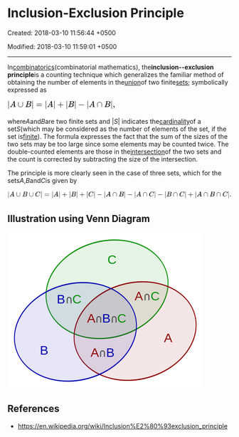 # Inclusion-Exclusion Principle

Created: 2018-03-10 11:56:44 +0500

Modified: 2018-03-10 11:59:01 +0500

---

In[combinatorics](https://en.wikipedia.org/wiki/Combinatorics)(combinatorial mathematics), the**inclusion--exclusion principle**is a counting technique which generalizes the familiar method of obtaining the number of elements in the[union](https://en.wikipedia.org/wiki/Union_(set_theory))of two finite[sets](https://en.wikipedia.org/wiki/Set_(mathematics)); symbolically expressed as

![image](media/Inclusion-Exclusion-Principle-image1.png)

where*A*and*B*are two finite sets and |*S*| indicates the[cardinality](https://en.wikipedia.org/wiki/Cardinality)of a set*S*(which may be considered as the number of elements of the set, if the set is[finite](https://en.wikipedia.org/wiki/Finite_set)). The formula expresses the fact that the sum of the sizes of the two sets may be too large since some elements may be counted twice. The double-counted elements are those in the[intersection](https://en.wikipedia.org/wiki/Intersection_(set_theory))of the two sets and the count is corrected by subtracting the size of the intersection.

The principle is more clearly seen in the case of three sets, which for the sets*A*,*B*and*C*is given by

![image](media/Inclusion-Exclusion-Principle-image2.png)

## Illustration using Venn Diagram

![впс с АпВпС ](media/Inclusion-Exclusion-Principle-image3.png)

## References

- <https://en.wikipedia.org/wiki/Inclusion%E2%80%93exclusion_principle>
